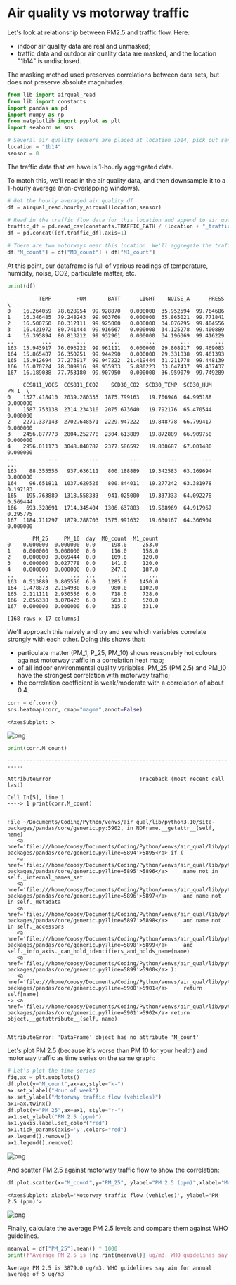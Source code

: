 # Air quality vs motorway traffic

Let's look at relationship between PM2.5 and traffic flow. Here:
- indoor air quality data are real and unmasked;
- traffic data and outdoor air quality data are masked, and the location "1b14" is undisclosed.

The masking method used preserves correlations between data sets, but does not preserve absolute magnitudes.


```python
from lib import airqual_read
from lib import constants
import pandas as pd
import numpy as np
from matplotlib import pyplot as plt
import seaborn as sns

# Several air quality sensors are placed at location 1b14, pick out sensor 0.
location = "1b14"
sensor = 0
```

The traffic data that we have is 1-hourly aggregated data.

To match this, we'll read in the air quality data, and then downsample it to a 1-hourly average (non-overlapping windows).


```python
# Get the hourly averaged air quality df
df = airqual_read.hourly_airqual(location,sensor)

# Read in the traffic flow data for this location and append to air qual dataframe
traffic_df = pd.read_csv(constants.TRAFFIC_PATH / (location + "_traffic.csv"),index_col=0)
df = pd.concat([df,traffic_df],axis=1)

# There are two motorways near this location. We'll aggregate the traffic flows.
df["M_count"] = df["M0_count"] + df["M1_count"]
```

At this point, our dataframe is full of various readings of temperature, humidity, noise, CO2, particulate matter, etc.


```python
print(df)
```

              TEMP        HUM       BATT      LIGHT    NOISE_A      PRESS  \
    0    16.264059  78.628954  99.928870   0.000000  35.952594  99.764686   
    1    16.346485  79.248243  99.903766   0.000000  35.865021  99.771841   
    2    16.500750  80.312111  99.925000   0.000000  34.076295  99.404556   
    3    16.421972  80.741444  99.916667   0.000000  34.125278  99.400889   
    4    16.395894  80.813212  99.932961   0.000000  34.196369  99.416229   
    ..         ...        ...        ...        ...        ...        ...   
    163  15.943917  76.093222  99.961111   0.000000  29.808917  99.469083   
    164  15.865487  76.350251  99.944290   0.000000  29.331838  99.461393   
    165  15.912694  77.273917  99.947222  21.419444  31.211778  99.448139   
    166  16.070724  78.309916  99.935933   5.880223  33.647437  99.437437   
    167  16.189038  77.753180  99.907950   0.000000  36.959079  99.749289   
    
         CCS811_VOCS  CCS811_ECO2    SCD30_CO2  SCD30_TEMP  SCD30_HUM      PM_1  \
    0    1327.418410  2039.280335  1875.799163   19.706946  64.995188  0.000000   
    1    1587.753138  2314.234310  2075.673640   19.792176  65.470544  0.000000   
    2    2271.337143  2702.648571  2229.947222   19.848778  66.799417  0.000000   
    3    2456.877778  2804.252778  2304.613889   19.872889  66.909750  0.000000   
    4    2956.011173  3048.840782  2377.586592   19.838687  67.001480  0.000000   
    ..           ...          ...          ...         ...        ...       ...   
    163    88.355556   937.636111   800.188889   19.342583  63.169694  0.000000   
    164    96.651811  1037.629526   800.844011   19.277242  63.381978  0.197183   
    165   195.763889  1318.558333   941.025000   19.337333  64.092278  0.569444   
    166   693.328691  1714.345404  1306.637883   19.508969  64.917967  0.295775   
    167  1184.711297  1879.288703  1575.991632   19.630167  64.366904  0.000000   
    
            PM_25     PM_10  day  M0_count  M1_count  
    0    0.000000  0.000000  0.0     198.0     253.0  
    1    0.000000  0.000000  0.0     116.0     158.0  
    2    0.000000  0.069444  0.0     109.0     120.0  
    3    0.000000  0.027778  0.0     141.0     120.0  
    4    0.000000  0.000000  0.0     247.0     187.0  
    ..        ...       ...  ...       ...       ...  
    163  0.513889  0.805556  6.0    1285.0    1450.0  
    164  1.478873  2.154930  6.0     980.0    1102.0  
    165  2.111111  2.930556  6.0     718.0     728.0  
    166  2.056338  3.070423  6.0     503.0     520.0  
    167  0.000000  0.000000  6.0     315.0     331.0  
    
    [168 rows x 17 columns]


We'll approach this naively and try and see which variables correlate strongly with each other. Doing this shows that:
- particulate matter (PM_1, P_25, PM_10) shows reasonably hot colours against motorway traffic in a correlation heat map;
- of all indoor environmental quality variables, PM_25 (PM 2.5) and PM_10 have the strongest correlation with motorway traffic;
- the correlation coefficient is weak/moderate with a correlation of about 0.4.


```python
corr = df.corr()
sns.heatmap(corr, cmap="magma",annot=False)
```




    <AxesSubplot: >




    
![png](README_files/README_7_1.png)
    



```python
print(corr.M_count)
```


    ---------------------------------------------------------------------------

    AttributeError                            Traceback (most recent call last)

    Cell In[5], line 1
    ----> 1 print(corr.M_count)


    File ~/Documents/Coding/Python/venvs/air_qual/lib/python3.10/site-packages/pandas/core/generic.py:5902, in NDFrame.__getattr__(self, name)
       <a href='file:///home/coosy/Documents/Coding/Python/venvs/air_qual/lib/python3.10/site-packages/pandas/core/generic.py?line=5894'>5895</a> if (
       <a href='file:///home/coosy/Documents/Coding/Python/venvs/air_qual/lib/python3.10/site-packages/pandas/core/generic.py?line=5895'>5896</a>     name not in self._internal_names_set
       <a href='file:///home/coosy/Documents/Coding/Python/venvs/air_qual/lib/python3.10/site-packages/pandas/core/generic.py?line=5896'>5897</a>     and name not in self._metadata
       <a href='file:///home/coosy/Documents/Coding/Python/venvs/air_qual/lib/python3.10/site-packages/pandas/core/generic.py?line=5897'>5898</a>     and name not in self._accessors
       <a href='file:///home/coosy/Documents/Coding/Python/venvs/air_qual/lib/python3.10/site-packages/pandas/core/generic.py?line=5898'>5899</a>     and self._info_axis._can_hold_identifiers_and_holds_name(name)
       <a href='file:///home/coosy/Documents/Coding/Python/venvs/air_qual/lib/python3.10/site-packages/pandas/core/generic.py?line=5899'>5900</a> ):
       <a href='file:///home/coosy/Documents/Coding/Python/venvs/air_qual/lib/python3.10/site-packages/pandas/core/generic.py?line=5900'>5901</a>     return self[name]
    -> <a href='file:///home/coosy/Documents/Coding/Python/venvs/air_qual/lib/python3.10/site-packages/pandas/core/generic.py?line=5901'>5902</a> return object.__getattribute__(self, name)


    AttributeError: 'DataFrame' object has no attribute 'M_count'


Let's plot PM 2.5 (because it's worse than PM 10 for your health) and motorway traffic as time series on the same graph:


```python
# Let's plot the time series
fig,ax = plt.subplots()
df.plot(y="M_count",ax=ax,style="k-")
ax.set_xlabel("Hour of week")
ax.set_ylabel("Motorway traffic flow (vehicles)")
ax1=ax.twinx()
df.plot(y="PM_25",ax=ax1, style="r-")
ax1.set_ylabel("PM 2.5 (ppm)")
ax1.yaxis.label.set_color("red")
ax1.tick_params(axis='y',colors="red")
ax.legend().remove()
ax1.legend().remove()
```


    
![png](README_files/README_10_0.png)
    


And scatter PM 2.5 against motorway traffic flow to show the correlation:


```python
df.plot.scatter(x="M_count",y="PM_25", ylabel="PM 2.5 (ppm)",xlabel="Motorway traffic flow (vehicles)")
```




    <AxesSubplot: xlabel='Motorway traffic flow (vehicles)', ylabel='PM 2.5 (ppm)'>




    
![png](README_files/README_12_1.png)
    


Finally, calculate the average PM 2.5 levels and compare them against WHO guidelines.


```python
meanval = df["PM_25"].mean() * 1000
print(f"Average PM 2.5 is {np.rint(meanval)} ug/m3. WHO guidelines say aim for annual average of 5 ug/m3")
```

    Average PM 2.5 is 3879.0 ug/m3. WHO guidelines say aim for annual average of 5 ug/m3

